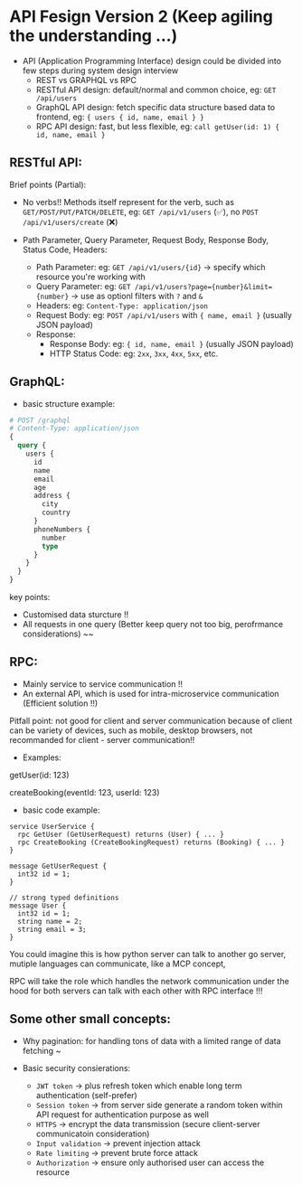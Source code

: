 # API Fesign Version 2 (Keep agiling the understanding ...)

- API (Application Programming Interface) design could be divided into few steps during system design interview
  - REST vs GRAPHQL vs RPC
  - RESTful API design: default/normal and common choice, eg: `GET /api/users`
  - GraphQL API design: fetch specific data structure based data to frontend, eg: `{ users { id, name, email } }`
  - RPC API design: fast, but less flexible, eg: `call getUser(id: 1) { id, name, email }`

## RESTful API:

Brief points (Partial):

- No verbs!! Methods itself represent for the verb, such as `GET/POST/PUT/PATCH/DELETE`, eg: `GET /api/v1/users` (✅), no `POST /api/v1/users/create` (❌)

- Path Parameter, Query Parameter, Request Body, Response Body, Status Code, Headers:
  - Path Parameter: eg: `GET /api/v1/users/{id}` -> specify which resource you're working with
  - Query Parameter: eg: `GET /api/v1/users?page={number}&limit={number}` -> use as optionl filters with `?` and `&`
  - Headers: eg: `Content-Type: application/json`
  - Request Body: eg: `POST /api/v1/users` with `{ name, email }` (usually JSON payload)
  - Response: 
    - Response Body: eg: `{ id, name, email }` (usually JSON payload)
    - HTTP Status Code: eg: `2xx`, `3xx`, `4xx`, `5xx`, etc.

## GraphQL:

- basic structure example:

```graphql
# POST /graphql
# Content-Type: application/json
{
  query {
    users {
      id
      name
      email
      age
      address {
        city
        country
      }
      phoneNumbers {
        number
        type
      }
    }
  }
}
```

key points: 

- Customised data sturcture !!
- All requests in one query (Better keep query not too big, perofrmance considerations) ~~

## RPC:

- Mainly service to service communication !!
- An external API, which is used for intra-microservice communication (Efficient solution !!)

Pitfall point: not good for client and server communication because of client can be variety of devices, such as mobile, desktop browsers, not recommanded for client - server communication!!

- Examples:
<!-- instead of GET /api/v1/users/123 -->
getUser(id: 123)
<!-- instead of POST /api/v1/users/123/bookings -->
createBooking(eventId: 123, userId: 123)

- basic code example:

```rpc
service UserService {
  rpc GetUser (GetUserRequest) returns (User) { ... }
  rpc CreateBooking (CreateBookingRequest) returns (Booking) { ... }
}

message GetUserRequest {
  int32 id = 1;
}

// strong typed definitions
message User {
  int32 id = 1;
  string name = 2;
  string email = 3;
}
```

You could imagine this is how python server can talk to another go server, mutiple languages can communicate, like a MCP concept,

RPC will take the role which handles the network communication under the hood for both servers can talk with each other with RPC interface !!!


## Some other small concepts:

- Why pagination: for handling tons of data with a limited range of data fetching ~

- Basic security consierations:
  - `JWT token` -> plus refresh token which enable long term authentication (self-prefer)
  - `Session token` -> from server side generate a random token within API request for authentication purpose as well
  - `HTTPS` -> encrypt the data transmission (secure client-server communicatoin consideration)
  - `Input validation` -> prevent injection attack
  - `Rate limiting` -> prevent brute force attack
  - `Authorization` -> ensure only authorised user can access the resource
